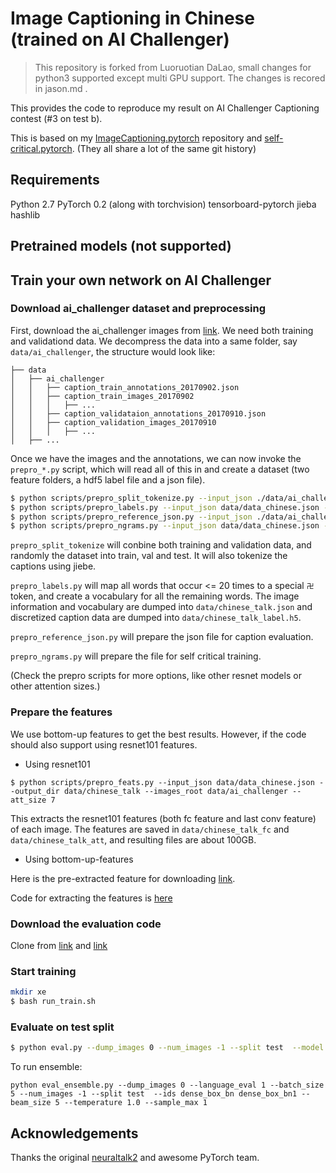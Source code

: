 # Image Captioning in Chinese (trained on AI Challenger)

> This repository is forked from Luoruotian DaLao, small changes for python3 supported except multi GPU support. The changes is recored in jason.md .

This provides the code to reproduce my result on AI Challenger Captioning contest (#3 on test b).

This is based on my [ImageCaptioning.pytorch](https://github.com/ruotianluo/ImageCaptioning.pytorch) repository and [self-critical.pytorch](https://github.com/ruotianluo/self-critical.pytorch). (They all share a lot of the same git history)

## Requirements
Python 2.7 
PyTorch 0.2 (along with torchvision)
tensorboard-pytorch
jieba
hashlib

## Pretrained models (not supported)

## Train your own network on AI Challenger

### Download ai_challenger dataset and preprocessing

First, download the ai_challenger images from [link](https://challenger.ai/competition/caption/subject). We need both training and validationd data. We decompress the data into a same folder, say `data/ai_challenger`, the structure would look like:

```
├── data
│   ├── ai_challenger
│   │   ├── caption_train_annotations_20170902.json
│   │   ├── caption_train_images_20170902
│   │   │   ├── ...
│   │   ├── caption_validataion_annotations_20170910.json
│   │   ├── caption_validation_images_20170910
│   │   │   ├── ...
│   ├── ...

```

Once we have the images and the annotations, we can now invoke the `prepro_*.py` script, which will read all of this in and create a dataset (two feature folders, a hdf5 label file and a json file).

```bash
$ python scripts/prepro_split_tokenize.py --input_json ./data/ai_challenger/caption_train_annotations_20170902.json ./data/ai_challenger/caption_validation_annotations_20170910.json --output_json ./data/data_chinese.json --num_val 10000 --num_test 10000
$ python scripts/prepro_labels.py --input_json data/data_chinese.json --output_json data/chinese_talk.json --output_h5 data/chinese_talk --max_length 20 --word_count_threshold 20
$ python scripts/prepro_reference_json.py --input_json ./data/ai_challenger/caption_train_annotations_20170902.json ./data/ai_challenger/caption_validation_annotations_20170910.json --output_json ./data/eval_reference.json
$ python scripts/prepro_ngrams.py --input_json data/data_chinese.json --dict_json data/chinese_talk.json --output_pkl data/chinese-train --split train

```

`prepro_split_tokenize` will conbine both training and validation data, and randomly the dataset into train, val and test. It will also tokenize the captions using jiebe.

`prepro_labels.py` will map all words that occur <= 20 times to a special `卍` token, and create a vocabulary for all the remaining words. The image information and vocabulary are dumped into `data/chinese_talk.json` and discretized caption data are dumped into `data/chinese_talk_label.h5`.

`prepro_reference_json.py` will prepare the json file for caption evaluation.

`prepro_ngrams.py` will prepare the file for self critical training.

(Check the prepro scripts for more options, like other resnet models or other attention sizes.)

### Prepare the features

We use bottom-up features to get the best results. However, if the code should also support using resnet101 features.

- Using resnet101

```
$ python scripts/prepro_feats.py --input_json data/data_chinese.json --output_dir data/chinese_talk --images_root data/ai_challenger --att_size 7
```

This extracts the resnet101 features (both fc feature and last conv feature) of each image. The features are saved in `data/chinese_talk_fc` and `data/chinese_talk_att`, and resulting files are about 100GB.

- Using bottom-up-features

Here is the pre-extracted feature for downloading [link](https://drive.google.com/open?id=1kap1IqsNXSiKqkrGcyDMyso0h9SMnyvq).

Code for extracting the features is [here](https://github.com/ruotianluo/bottom-up-attention-ai-challenger)

### Download the evaluation code

Clone from [link](https://github.com/AIChallenger/AI_Challenger) and [link](https://github.com/ruotianluo/cider)

### Start training

```bash
mkdir xe
$ bash run_train.sh
```

### Evaluate on test split

```bash
$ python eval.py --dump_images 0 --num_images -1 --split test  --model log_dense_box_bn/model-best.pth --language_eval 1 --beam_size 5 --temperature 1.0 --sample_max 1  --infos_path log_dense_box_bn/infos_dense_box_bn-best.pkl
```

To run ensemble:

```
python eval_ensemble.py --dump_images 0 --language_eval 1 --batch_size 5 --num_images -1 --split test  --ids dense_box_bn dense_box_bn1 --beam_size 5 --temperature 1.0 --sample_max 1
```

## Acknowledgements

Thanks the original [neuraltalk2](https://github.com/karpathy/neuraltalk2) and awesome PyTorch team.